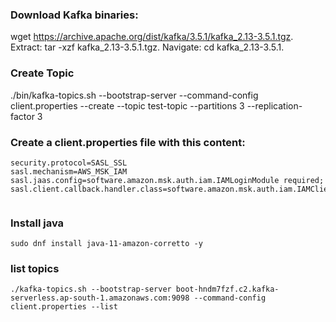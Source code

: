 ### Download Kafka binaries: 
wget https://archive.apache.org/dist/kafka/3.5.1/kafka_2.13-3.5.1.tgz.
Extract: tar -xzf kafka_2.13-3.5.1.tgz.
Navigate: cd kafka_2.13-3.5.1.



### Create Topic

./bin/kafka-topics.sh --bootstrap-server <bootstrap-servers> --command-config client.properties --create --topic test-topic --partitions 3 --replication-factor 3

### Create a client.properties file with this content:

```
security.protocol=SASL_SSL
sasl.mechanism=AWS_MSK_IAM
sasl.jaas.config=software.amazon.msk.auth.iam.IAMLoginModule required;
sasl.client.callback.handler.class=software.amazon.msk.auth.iam.IAMClientCallbackHandler


```

### Install java

```
sudo dnf install java-11-amazon-corretto -y

```


### list topics

```
./kafka-topics.sh --bootstrap-server boot-hndm7fzf.c2.kafka-serverless.ap-south-1.amazonaws.com:9098 --command-config client.properties --list

```









